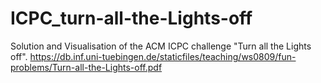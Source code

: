 # ICPC_turn-all-the-Lights-off
Solution and Visualisation of the ACM ICPC challenge "Turn all the Lights off".
https://db.inf.uni-tuebingen.de/staticfiles/teaching/ws0809/fun-problems/Turn-all-the-Lights-off.pdf
